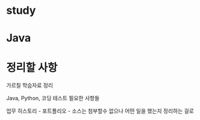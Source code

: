 # study

# Java

# 정리할 사항

가르칠 학습자료 정리

Java, Python, 코딩 테스트 필요한 사항들

업무 히스토리 - 포트폴리오 - 소스는 첨부할수 없으나 어떤 일을 했는지 정리하는 걸로

